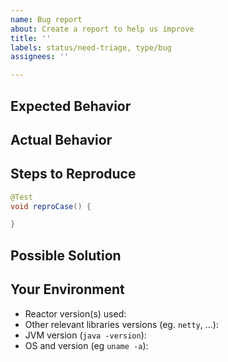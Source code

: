 ```yaml
---
name: Bug report
about: Create a report to help us improve
title: ''
labels: status/need-triage, type/bug
assignees: ''

---
```


<!--- Provide a general summary of the issue in the Title above -->

<!--- /!\ Make sure to follow the Contribution Guidelines, notably for security issues and questions:
https://github.com/reactor/.github/blob/main/CONTRIBUTING.md
https://pivotal.io/security
https://github.com/reactor/.github/blob/main/CONTRIBUTING.md#question-do-you-have-a-question
-->

## Expected Behavior
<!--- Tell us what you think should happen. -->

## Actual Behavior
<!--- Tell us what happens instead of the expected behavior. -->

## Steps to Reproduce
<!---Provide a link to a live example, or an unambiguous set of steps to
reproduce this bug, eg. a unit test. Include code to reproduce, if relevant.
Most projects use JUnit5 now (like in snippet below; otherwise use JUnit4).
-->

```java
@Test
void reproCase() {

}
```

## Possible Solution
<!--- Not obligatory, but you can suggest a fix/reason for the bug. -->

## Your Environment
<!--- Include as many relevant details about the environment you experienced the bug in. -->
<!--- Especially, always include the version(s) of Reactor library/libraries you used! -->

* Reactor version(s) used:
* Other relevant libraries versions (eg. `netty`, ...):
* JVM version (`java -version`):
* OS and version (eg `uname -a`):

